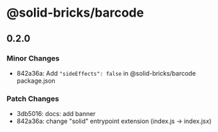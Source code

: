 # @solid-bricks/barcode

## 0.2.0

### Minor Changes

- 842a36a: Add `"sideEffects": false` in @solid-bricks/barcode package.json

### Patch Changes

- 3db5016: docs: add banner
- 842a36a: change "solid" entrypoint extension (index.js -> index.jsx)
